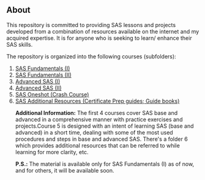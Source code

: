 <section>
    <h2>About</h2>
    <p>This repository is committed to providing SAS lessons and projects developed from a combination of resources available on the internet and my acquired expertise. It is for anyone who is seeking to learn/ enhance their SAS skills.</p>
    <p>The repository is organized into the following courses (subfolders):</p>
    <ol>
        <li><a href="https://github.com/KMGH19/SAS/tree/main/SAS%20Advanced%20(I)">SAS Fundamentals (I)</a></li>
        <li><a href="https://github.com/KMGH19/SAS/tree/main/SAS%20Advanced%20(II)%20">SAS Fundamentals (II)</a></li>
        <li><a href="https://github.com/KMGH19/SAS/tree/main/SAS%20Advanced%20(I)">Advanced SAS (I)</a></li>
        <li><a href="https://github.com/KMGH19/SAS/tree/main/SAS%20Advanced%20(II)%20">Advanced SAS (II)</a></li>
        <li><a href="https://github.com/KMGH19/SAS/tree/main/SAS%20Oneshot%20(Crash%20Course)%20">SAS Oneshot (Crash Course)</a></li>
        <li><a href="https://github.com/KMGH19/SAS/tree/main/SAS%20Additional%20Resources%20(Certificate%20Prep%20guides%3B%20Guide%20books)">SAS Additional Resources (Certificate Prep guides; Guide books)</a></li>

<p><strong>Additional Information:</strong> The first 4 courses cover SAS base and advanced in a comprehensive manner with practice exercises and projects.Course 5 is designed with an intent of learning SAS (base and advanced) in a short time, dealing with some of the most used procedures and steps in base and advanced SAS. There's a folder 6 which provides additional resources that can be referred to while learning for more clarity, etc.</p>
    
<p><strong>P.S.:</strong> The material is available only for SAS Fundamentals (I) as of now, and for others, it will be available soon.</p>

 </ol>
</section>
